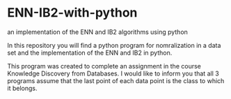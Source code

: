 # ENN-IB2-with-python
an implementation of the ENN and IB2 algorithms using python

In this repository you will find a python program for nomralization in a data set and the implementation of the ENN and IB2 in python. 

This program was created to complete an assignment in the course Knowledge Discovery from Databases.
I would like to inform you that all 3 programs assume that the last point of each data point is the class to which it belongs.
